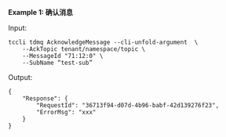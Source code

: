 **Example 1: 确认消息**



Input: 

```
tccli tdmq AcknowledgeMessage --cli-unfold-argument  \
    --AckTopic tenant/namespace/topic \
    --MessageId "71:12:0" \
    --SubName “test-sub”
```

Output: 
```
{
    "Response": {
        "RequestId": "36713f94-d07d-4b96-babf-42d139276f23",
        "ErrorMsg": "xxx"
    }
}
```


